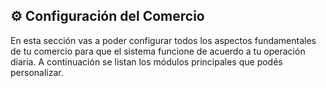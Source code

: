 ## ⚙️ Configuración del Comercio

En esta sección vas a poder configurar todos los aspectos fundamentales de tu comercio para que el sistema funcione de acuerdo a tu operación diaria. A continuación se listan los módulos principales que podés personalizar.

